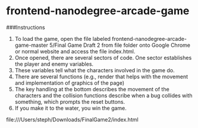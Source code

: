 frontend-nanodegree-arcade-game
===============================

###Instructions
1. To load the game, open the file labeled frontend-nanodegree-arcade-game-master 5/Final Game Draft 2 from file folder onto Google Chrome or normal website and access the file index.html.
2. Once opened, there are several sectors of code. One sector establishes the player and enemy variables.
3. These variables tell what the characters involved in the game do.
4. There are several functions (e.g., render that helps with the movement and implementation of graphics of the page)
5. The key handling at the bottom describes the movement of the characters and the collision functions describe when a bug collides with something, which prompts the reset buttons.
6. If you make it to the water, you win the game.


file:///Users/steph/Downloads/FinalGame2/index.html
